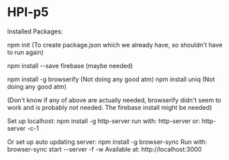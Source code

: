 # HPI-p5

Installed Packages:

npm init (To create package.json which we already have, so shouldn't have to run again)

npm install --save firebase (maybe needed)

npm install -g browserify (Not doing any good atm)
npm install uniq (Not doing any good atm)

(Don't know if any of above are actually needed, browserify didn't seem to work and is probably not needed. The firebase install might be needed)

Set up localhost:
npm install -g http-server
run with:
http-server
or:
http-server -c-1

Or set up auto updating server:
npm install -g browser-sync
Run with:
browser-sync start --server -f -w
Available at:
http://localhost:3000
